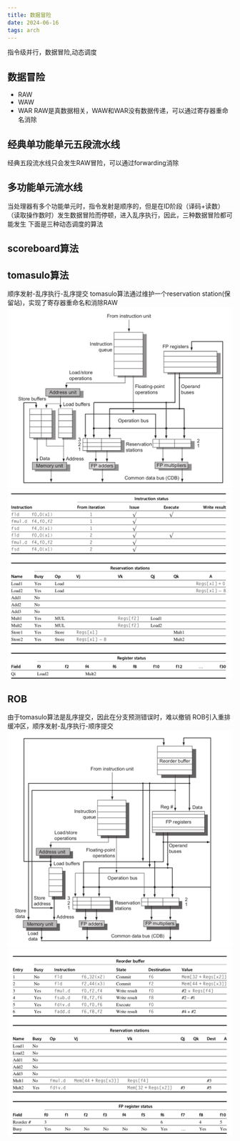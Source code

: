```yaml
---
title: 数据冒险
date: 2024-06-16
tags: arch
---
```

指令级并行，数据冒险,动态调度
<!--more-->
## 数据冒险
- RAW
- WAW
- WAR
RAW是真数据相关，WAW和WAR没有数据传递，可以通过寄存器重命名消除
## 经典单功能单元五段流水线
经典五段流水线只会发生RAW冒险，可以通过forwarding消除
## 多功能单元流水线
当处理器有多个功能单元时，指令发射是顺序的，但是在ID阶段（译码+读数）（读取操作数时）发生数据冒险而停顿，进入乱序执行，因此，三种数据冒险都可能发生
下面是三种动态调度的算法

## scoreboard算法

## tomasulo算法
顺序发射-乱序执行-乱序提交
tomasulo算法通过维护一个reservation station(保留站)，实现了寄存器重命名和消除RAW
![](./tomaslo.png)
![](./tomasulo_statioin.png)
## ROB
由于tomasulo算法是乱序提交，因此在分支预测错误时，难以撤销
ROB引入重排缓冲区，顺序发射-乱序执行-顺序提交
![](./ROB.png)
![](./ROB_station.png)

